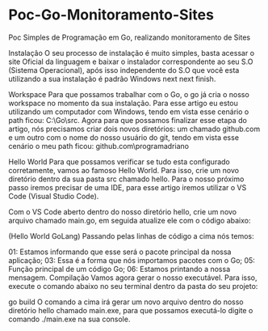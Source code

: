 # Poc-Go-Monitoramento-Sites
Poc Simples de Programação em Go, realizando monitoramento de Sites


Instalação
O seu processo de instalação é muito simples, basta acessar o site Oficial da linguagem e baixar o instalador correspondente ao seu S.O (Sistema Operacional), após isso independente do S.O que você esta utilizando a sua instalação é padrão Windows next next finish.

Workspace
Para que possamos trabalhar com o Go, o go já cria o nosso workspace no momento da sua instalação. Para esse artigo eu estou utilizando um computador com Windows, tendo em vista esse cenário o path ficou: C:\Go\src. Agora para que possamos finalizar esse etapa do artigo, nós precisamos criar dois novos diretórios: um chamado github.com e um outro com o nome do nosso usuário do git, tendo em vista esse cenário o meu path ficou: github.com\programadriano

Hello World
Para que possamos verificar se tudo esta configurado corretamente, vamos ao famoso Hello World. Para isso, crie um novo diretório dentro da sua pasta src chamado hello. Para o nosso próximo passo iremos precisar de uma IDE, para esse artigo iremos utilizar o VS Code (Visual Studio Code).

Com o VS Code aberto dentro do nosso diretório hello, crie um novo arquivo chamado main.go, em seguida atualize ele com o código abaixo:


(Hello World GoLang)
Passando pelas linhas de código a cima nós temos:

01: Estamos informando que esse será o pacote principal da nossa aplicação;
03: Essa é a forma que nós importamos pacotes com o Go;
05: Função principal de um código Go;
06: Estamos printando a nossa mensagem.
Compilação
Vamos agora gerar o nosso executável. Para isso, execute o comando abaixo no seu terminal dentro da pasta do seu projeto:

go build 
O comando a cima irá gerar um novo arquivo dentro do nosso diretório hello chamado main.exe, para que possamos executá-lo digite o comando ./main.exe na sua console.


